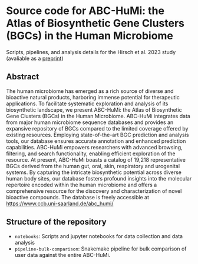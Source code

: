 # Source code for ABC-HuMi: the Atlas of Biosynthetic Gene Clusters (BGCs) in the Human Microbiome
Scripts, pipelines, and analysis details for the Hirsch et al. 2023 study (avaliable as a [preprint](https://doi.org/10.1101/2023.09.18.558305))
## Abstract
The human microbiome has emerged as a rich source of diverse and bioactive natural products, harboring immense potential for therapeutic applications. To facilitate systematic exploration and analysis of its biosynthetic landscape, we present ABC-HuMi: the Atlas of Biosynthetic Gene Clusters (BGCs) in the Human Microbiome. ABC-HuMi integrates data from major human microbiome sequence databases and provides an expansive repository of BGCs compared to the limited coverage offered by existing resources. Employing state-of-the-art BGC prediction and analysis tools, our database ensures accurate annotation and enhanced prediction capabilities. ABC-HuMi empowers researchers with advanced browsing, filtering, and search functionality, enabling efficient exploration of the resource. At present, ABC-HuMi boasts a catalog of 19,218 representative BGCs derived from the human gut, oral, skin, respiratory and urogenital systems. By capturing the intricate biosynthetic potential across diverse human body sites, our database fosters profound insights into the molecular repertoire encoded within the human microbiome and offers a comprehensive resource for the discovery and characterization of novel bioactive compounds. The database is freely accessible at https://www.ccb.uni-saarland.de/abc_humi/

## Structure of the repository
- `notebooks`: Scripts and jupyter notebooks for data collection and data analysis
- `pipeline-bulk-comparison`: Snakemake pipeline for bulk comparison of user data against the entire ABC-HuMi.